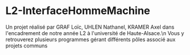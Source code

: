 # L2-InterfaceHommeMachine
Un projet réalisé par GRAF Loïc, UHLEN Nathanel, KRAMER Axel dans l'encadrement de notre année L2 à l'université de Haute-Alsace.\n
Vous y retrouverez plusieurs programmes gérant différents pôles associé aux projets communs
